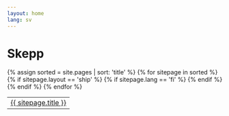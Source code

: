 ```yaml
---
layout: home
lang: sv
---
```

# Skepp
<table>
    {% assign sorted = site.pages | sort: 'title'  %}
    {% for sitepage in sorted %}
        {% if sitepage.layout == 'ship' %}
          {% if sitepage.lang == 'fi' %}
            <tr>
              <td><a href="{{ sitepage.url }}">{{ sitepage.title }}</a></td>
            </tr>
          {% endif %}
        {% endif %}
    {% endfor %}
</table>